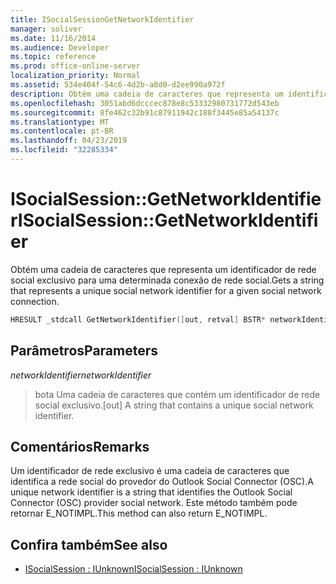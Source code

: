 ```yaml
---
title: ISocialSessionGetNetworkIdentifier
manager: soliver
ms.date: 11/16/2014
ms.audience: Developer
ms.topic: reference
ms.prod: office-online-server
localization_priority: Normal
ms.assetid: 534e404f-54c6-4d2b-a8d0-d2ee990a972f
description: Obtém uma cadeia de caracteres que representa um identificador de rede social exclusivo para uma determinada conexão de rede social.
ms.openlocfilehash: 3051abd6dcccec878e8c53332980731772d543eb
ms.sourcegitcommit: 8fe462c32b91c87911942c188f3445e85a54137c
ms.translationtype: MT
ms.contentlocale: pt-BR
ms.lasthandoff: 04/23/2019
ms.locfileid: "32285334"
---
```

# <a name="isocialsessiongetnetworkidentifier"></a><span data-ttu-id="69d0c-103">ISocialSession::GetNetworkIdentifier</span><span class="sxs-lookup"><span data-stu-id="69d0c-103">ISocialSession::GetNetworkIdentifier</span></span>

<span data-ttu-id="69d0c-104">Obtém uma cadeia de caracteres que representa um identificador de rede social exclusivo para uma determinada conexão de rede social.</span><span class="sxs-lookup"><span data-stu-id="69d0c-104">Gets a string that represents a unique social network identifier for a given social network connection.</span></span> 
  
```cpp
HRESULT _stdcall GetNetworkIdentifier([out, retval] BSTR* networkIdentifier);
```

## <a name="parameters"></a><span data-ttu-id="69d0c-105">Parâmetros</span><span class="sxs-lookup"><span data-stu-id="69d0c-105">Parameters</span></span>

<span data-ttu-id="69d0c-106">_networkIdentifier_</span><span class="sxs-lookup"><span data-stu-id="69d0c-106">_networkIdentifier_</span></span>
  
> <span data-ttu-id="69d0c-107">bota Uma cadeia de caracteres que contém um identificador de rede social exclusivo.</span><span class="sxs-lookup"><span data-stu-id="69d0c-107">[out] A string that contains a unique social network identifier.</span></span>
    
## <a name="remarks"></a><span data-ttu-id="69d0c-108">Comentários</span><span class="sxs-lookup"><span data-stu-id="69d0c-108">Remarks</span></span>

<span data-ttu-id="69d0c-109">Um identificador de rede exclusivo é uma cadeia de caracteres que identifica a rede social do provedor do Outlook Social Connector (OSC).</span><span class="sxs-lookup"><span data-stu-id="69d0c-109">A unique network identifier is a string that identifies the Outlook Social Connector (OSC) provider social network.</span></span> <span data-ttu-id="69d0c-110">Este método também pode retornar E_NOTIMPL.</span><span class="sxs-lookup"><span data-stu-id="69d0c-110">This method can also return E_NOTIMPL.</span></span>
  
## <a name="see-also"></a><span data-ttu-id="69d0c-111">Confira também</span><span class="sxs-lookup"><span data-stu-id="69d0c-111">See also</span></span>

- [<span data-ttu-id="69d0c-112">ISocialSession : IUnknown</span><span class="sxs-lookup"><span data-stu-id="69d0c-112">ISocialSession : IUnknown</span></span>](isocialsessioniunknown.md)

